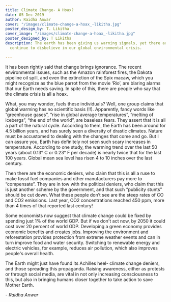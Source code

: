 ```yaml
---
title: Climate Change- A Hoax?
date: 05 Dec 2019
author: Raidha Anwar
cover: "/images/climate-change-a-hoax_-likitha.jpg"
poster_design_by: T. Likitha
cover_image: "/images/climate-change-a-hoax_-likitha.jpg"
poster_designed_by: T Likitha
description: The earth has been giving us warning signals, yet there are people who
  continue to disbelieve in our global environmental crisis.

---
```

It has been rightly said that change brings ignorance. The recent environmental issues, such as the Amazon rainforest fires, the Dakota pipeline oil spill, and even the extinction of the Spix macaw, which you might recognize as the blue parrot from the movie ‘Rio’, are blaring alarms that our Earth needs saving. In spite of this, there are people who say that the climate crisis is all a hoax.

What, you may wonder, fuels these individuals? Well, one group claims that global warming has no scientific basis (!!). Apparently, fancy words like “greenhouse gases”, “rise in global average temperatures”, “melting of icebergs”, “the end of the world”, are baseless fears. They assert that it is all a part of the natural cycle. According to them, the Earth has been around for 4.5 billion years, and has surely seen a diversity of drastic climates. Nature must be accustomed to dealing with the changes that come and go. But I can assure you, Earth has definitely not seen such scary increases in temperature. According to one study, the warming trend over the last 50 years (about 0.13° C or 0.23° F per decade) is nearly twice that for the last 100 years. Global mean sea level has risen 4 to 10 inches over the last century.

Then there are the economic deniers, who claim that this is all a ruse to make fossil fuel companies and other manufacturers pay more to “compensate”. They are in tow with the political deniers, who claim that this is just another scheme by the government, and that such “publicity stunts” should be cut down. What these people don’t see are the steep rates of CO and CO2 emissions. Last year, CO2 concentrations reached 450 ppm, more than 4 times of that reported last century!

Some economists now suggest that climate change could be fixed by spending just 1% of the world GDP. But if we don't act now, by 2050 it could cost over 20 percent of world GDP. Developing a green economy provides economic benefits and creates jobs. Improving the environment and reforestation provides protection from extreme weather events and can in turn improve food and water security. Switching to renewable energy and electric vehicles, for example, reduces air pollution, which also improves people's overall health.

The Earth might just have found its Achilles heel- climate change deniers, and those spreading this propaganda. Raising awareness, either as protests or through social media, are vital in not only increasing consciousness to this, but also in bringing humans closer together to take action to save Mother Earth.

_- Raidha Anwar_